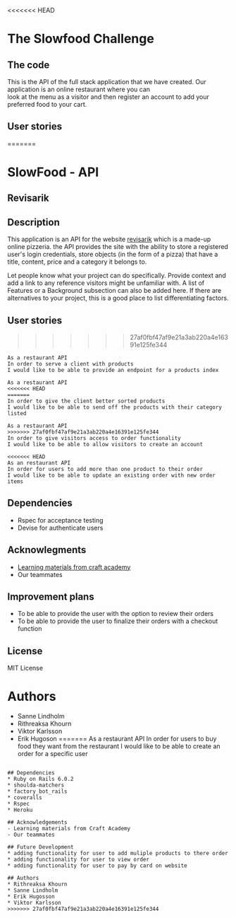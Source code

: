 <<<<<<< HEAD
# The Slowfood Challenge

## The code

This is the API of the full stack application that we have created. Our application is an online restaurant where you can\
look at the menu as a visitor and then register an account to add your preferred food to your cart.

## User stories

=======
# SlowFood - API
## Revisarik

## Description
This application is an API for the website [revisarik](https://revisarik.netlify.app/) which is a made-up online pizzeria. the API provides the site with the ability to store a registered user's login credentials, store objects (in the form of a pizza) that have a title, content, price and a category it belongs to. 

Let people know what your project can do specifically. Provide context and add a link to any reference visitors might be unfamiliar with. A list of Features or a Background subsection can also be added here. If there are alternatives to your project, this is a good place to list differentiating factors.

## User stories
>>>>>>> 27af0fbf47af9e21a3ab220a4e16391e125fe344
```
As a restaurant API
In order to serve a client with products
I would like to be able to provide an endpoint for a products index
```

```
As a restaurant API
<<<<<<< HEAD
=======
In order to give the client better sorted products
I would like to be able to send off the products with their category listed
```

```
As a restaurant API
>>>>>>> 27af0fbf47af9e21a3ab220a4e16391e125fe344
In order to give visitors access to order functionality
I would like to be able to allow visitors to create an account
```

```
<<<<<<< HEAD
As an restaurant API
In order for users to add more than one product to their order
I would like to be able to update an existing order with new order items
```

## Dependencies

- Rspec for acceptance testing 
- Devise for authenticate users

## Acknowlegments

- [Learning materials from craft academy](https://learn.craftacademy.co/courses/enrolled/667059)
- Our teammates

## Improvement plans

- To be able to provide the user with the option to review their orders
- To be able to provide the user to finalize their orders with a checkout function

## License

MIT License 

# Authors

- Sanne Lindholm
- Rithreaksa Khourn
- Viktor Karlsson
- Erik Hugoson
=======
As a restaurant API
In order for users to buy food they want from the restaurant
I would like to be able to create an order for a specific user
```

## Dependencies
* Ruby on Rails 6.0.2
* shoulda-matchers
* factory_bot_rails
* coveralls
* Rspec
* Heroku

## Acknowledgements
- Learning materials from Craft Academy
- Our teammates

## Future Development
* adding functionality for user to add muliple products to there order
* adding functionality for user to view order
* adding functionality for user to pay by card on website

## Authors
* Rithreaksa Khourn
* Sanne Lindholm
* Erik Hugosson
* Viktor Karlsson
>>>>>>> 27af0fbf47af9e21a3ab220a4e16391e125fe344
